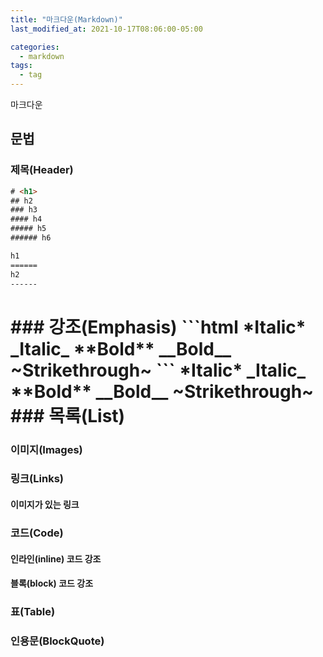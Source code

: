 ```yaml
---
title: "마크다운(Markdown)"
last_modified_at: 2021-10-17T08:06:00-05:00

categories:
  - markdown
tags:
  - tag
---
```


마크다운
## 문법

### 제목(Header)
```html
# <h1>
## h2
### h3
#### h4
##### h5
###### h6
```
```html
h1
======
h2
------
```
<h1>
### 강조(Emphasis)
```html
*Italic* _Italic_
**Bold** __Bold__
~Strikethrough~
```
*Italic* _Italic_
**Bold** __Bold__
~Strikethrough~
### 목록(List)

### 이미지(Images)

### 링크(Links)

#### 이미지가 있는 링크

### 코드(Code)

#### 인라인(inline) 코드 강조

#### 블록(block) 코드 강조

### 표(Table)

### 인용문(BlockQuote)

